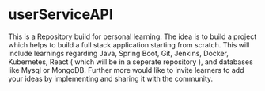 # userServiceAPI
This is a Repository build for personal learning. 
The idea is to build a project which helps to build a full stack application starting from scratch. This will include learnings regarding
Java, Spring Boot, Git, Jenkins, Docker, Kubernetes, React ( which will be in a seperate repository ), and databases like Mysql or 
MongoDB.
Further more would like to invite learners to add your ideas by implementing and sharing it with the community.

